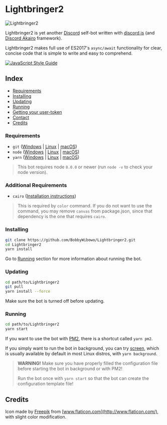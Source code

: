 # Lightbringer2

![Lightbringer2](https://i.fiery.me/nbI4.png)

Lightbringer2 is yet another [Discord](https://discordapp.com) self-bot written with [discord.js](https://discord.js.org/) (and [Discord Akairo](https://1computer1.gitbooks.io/akairo-tutorials/content/v/v8/) framework).

Lightbringer2 makes full use of ES2017's `async/await` functionality for clear, concise code that is simple to write and easy to comprehend.

[![JavaScript Style Guide](https://cdn.rawgit.com/standard/standard/master/badge.svg)](https://github.com/standard/standard)

## Index

- [Requirements](#requirements)
- [Installing](#installing)
- [Updating](#updating)
- [Running](#running)
- [Getting your user-token](#getting-your-user-token)
- [Contact](#contact)
- [Credits](#credits)

### Requirements

- `git` ([Windows](https://git-scm.com/download/win) | [Linux](https://git-scm.com/download/linux) | [macOS](https://git-scm.com/download/mac))
- `node` ([Windows](https://nodejs.org/en/download/current/) | [Linux](https://nodejs.org/en/download/package-manager/) | [macOS](https://nodejs.org/en/download/current/))
- `yarn` ([Windows](https://yarnpkg.com/en/docs/install#windows-tab) | [Linux](https://yarnpkg.com/en/docs/install#linux-tab) | [macOS](https://yarnpkg.com/en/docs/install#mac-tab))
> This bot requires node `8.0.0` or newer (run `node -v` to check your node version).

### Additional Requirements

- `cairo` ([Installation instructions](https://www.npmjs.com/package/canvas#installation))
> This is required by `color` command. If you do not want to use the command, you may remove `canvas` from package.json, since that dependency is the one that requires `cairo`.

### Installing

```bash
git clone https://github.com/BobbyWibowo/Lightbringer2.git
cd Lightbringer2
yarn install
```

Go to [Running](#running) section for more information about running the bot.

### Updating

```bash
cd path/to/Lightbringer2
git pull
yarn install --force
```

Make sure the bot is turned off before updating.

### Running

```bash
cd path/to/Lightbringer2
yarn start
```

If you want to use the bot with [PM2](http://pm2.keymetrics.io/), there is a shortcut called `yarn pm2`.

If you simply want to run the bot in background, you can try [screen](https://www.gnu.org/software/screen/), which is usually available by default in most Linux distros, with `yarn background`.

> **WARNING!** Make sure you have properly filled the configuration file before starting the bot in background or with PM2!
>
> Run the bot once with `yarn start` so that the bot can create the configuration template file!

## Credits

Icon made by [Freepik](http://www.freepik.com/) from [www.flaticon.com](http://www.flaticon.com/), with slight color modification.

